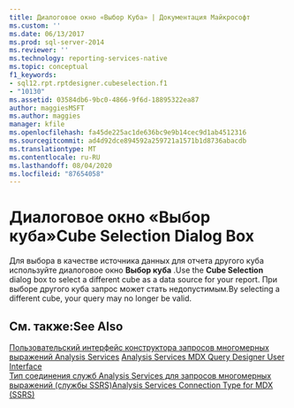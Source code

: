 ```yaml
---
title: Диалоговое окно «Выбор Куба» | Документация Майкрософт
ms.custom: ''
ms.date: 06/13/2017
ms.prod: sql-server-2014
ms.reviewer: ''
ms.technology: reporting-services-native
ms.topic: conceptual
f1_keywords:
- sql12.rpt.rptdesigner.cubeselection.f1
- "10130"
ms.assetid: 03584db6-9bc0-4866-9f6d-18895322ea87
author: maggiesMSFT
ms.author: maggies
manager: kfile
ms.openlocfilehash: fa45de225ac1de636bc9e9b14cec9d1ab4512316
ms.sourcegitcommit: ad4d92dce894592a259721a1571b1d8736abacdb
ms.translationtype: MT
ms.contentlocale: ru-RU
ms.lasthandoff: 08/04/2020
ms.locfileid: "87654058"
---
```

# <a name="cube-selection-dialog-box"></a><span data-ttu-id="bc51c-102">Диалоговое окно «Выбор куба»</span><span class="sxs-lookup"><span data-stu-id="bc51c-102">Cube Selection Dialog Box</span></span>
  <span data-ttu-id="bc51c-103">Для выбора в качестве источника данных для отчета другого куба используйте диалоговое окно **Выбор куба** .</span><span class="sxs-lookup"><span data-stu-id="bc51c-103">Use the **Cube Selection** dialog box to select a different cube as a data source for your report.</span></span> <span data-ttu-id="bc51c-104">При выборе другого куба запрос может стать недопустимым.</span><span class="sxs-lookup"><span data-stu-id="bc51c-104">By selecting a different cube, your query may no longer be valid.</span></span>  
  
## <a name="see-also"></a><span data-ttu-id="bc51c-105">См. также:</span><span class="sxs-lookup"><span data-stu-id="bc51c-105">See Also</span></span>  
 <span data-ttu-id="bc51c-106">[Пользовательский интерфейс конструктора запросов многомерных выражений Analysis Services](report-data/analysis-services-mdx-query-designer-user-interface.md) </span><span class="sxs-lookup"><span data-stu-id="bc51c-106">[Analysis Services MDX Query Designer User Interface](report-data/analysis-services-mdx-query-designer-user-interface.md) </span></span>  
 [<span data-ttu-id="bc51c-107">Тип соединения служб Analysis Services для запросов многомерных выражений (службы SSRS)</span><span class="sxs-lookup"><span data-stu-id="bc51c-107">Analysis Services Connection Type for MDX &#40;SSRS&#41;</span></span>](report-data/analysis-services-connection-type-for-mdx-ssrs.md)  
  
  
